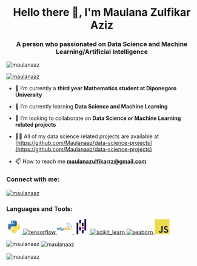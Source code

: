 <h1 align="center">Hello there 👋, I'm Maulana Zulfikar Aziz</h1>
<h3 align="center">A person who passionated on Data Science and Machine Learning/Artificial Intelligence</h3>

<p align="left"> <img src="https://komarev.com/ghpvc/?username=maulanaaz&label=Profile%20views&color=0e75b6&style=flat" alt="maulanaaz" /> </p>

<p align="left"> <a href="https://github.com/ryo-ma/github-profile-trophy"><img src="https://github-profile-trophy.vercel.app/?username=maulanaaz" alt="maulanaaz" /></a> </p>

- 🔭 I’m currently a **third year Mathematics student at Diponegoro University**

- 🌱 I’m currently learning **Data Science and Machine Learning**

- 👯 I’m looking to collaborate on **Data Science or Machine Learning related projects**

- 👨‍💻 All of my data science related projects are available at [https://github.com/Maulanaaz/data-science-projects](https://github.com/Maulanaaz/data-science-projects)

- 📫 How to reach me **maulanazulfikarrz@gmail.com**

<h3 align="left">Connect with me:</h3>
<p align="left">
<a href="https://linkedin.com/in/maulanaaz" target="blank"><img align="center" src="https://raw.githubusercontent.com/rahuldkjain/github-profile-readme-generator/master/src/images/icons/Social/linked-in-alt.svg" alt="maulanaaz" height="30" width="40" /></a>
</p>

<h3 align="left">Languages and Tools:</h3>
<p align="left"><a href="https://www.python.org" target="_blank" rel="noreferrer"> <img src="https://raw.githubusercontent.com/devicons/devicon/master/icons/python/python-original.svg" alt="python" width="40" height="40"/> </a><a href="https://www.tensorflow.org" target="_blank" rel="noreferrer"> <img src="https://www.vectorlogo.zone/logos/tensorflow/tensorflow-icon.svg" alt="tensorflow" width="40" height="40"/> </a><a href="https://www.mysql.com/" target="_blank" rel="noreferrer"> <img src="https://raw.githubusercontent.com/devicons/devicon/master/icons/mysql/mysql-original-wordmark.svg" alt="mysql" width="40" height="40"/> </a> <a href="https://pandas.pydata.org/" target="_blank" rel="noreferrer"> <img src="https://raw.githubusercontent.com/devicons/devicon/2ae2a900d2f041da66e950e4d48052658d850630/icons/pandas/pandas-original.svg" alt="pandas" width="40" height="40"/> </a>  <a href="https://scikit-learn.org/" target="_blank" rel="noreferrer"> <img src="https://upload.wikimedia.org/wikipedia/commons/0/05/Scikit_learn_logo_small.svg" alt="scikit_learn" width="40" height="40"/> </a> <a href="https://seaborn.pydata.org/" target="_blank" rel="noreferrer"> <img src="https://seaborn.pydata.org/_images/logo-mark-lightbg.svg" alt="seaborn" width="40" height="40"/> </a>  <a href="https://developer.mozilla.org/en-US/docs/Web/JavaScript" target="_blank" rel="noreferrer"> <img src="https://raw.githubusercontent.com/devicons/devicon/master/icons/javascript/javascript-original.svg" alt="javascript" width="40" height="40"/> </a></p>

<p><img align="left" src="https://github-readme-stats.vercel.app/api/top-langs?username=maulanaaz&show_icons=true&locale=en&layout=compact" alt="maulanaaz" /></p>

<p>&nbsp;<img align="center" src="https://github-readme-stats.vercel.app/api?username=maulanaaz&show_icons=true&locale=en" alt="maulanaaz" /></p>

<p><img align="center" src="https://github-readme-streak-stats.herokuapp.com/?user=maulanaaz&" alt="maulanaaz" /></p>
